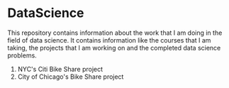 # DataScience
This repository contains information about the work that I am doing in the field of data science. It contains information like the courses that I am taking, the projects that I am working on and the completed data science problems.

1. NYC's Citi Bike Share project
2. City of Chicago's Bike Share project
